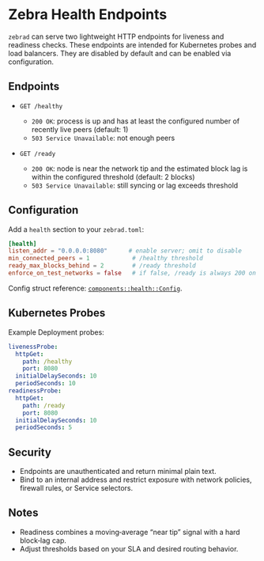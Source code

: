 # Zebra Health Endpoints

`zebrad` can serve two lightweight HTTP endpoints for liveness and readiness checks.
These endpoints are intended for Kubernetes probes and load balancers. They are
disabled by default and can be enabled via configuration.

## Endpoints

- `GET /healthy`
  - `200 OK`: process is up and has at least the configured number of recently
    live peers (default: 1)
  - `503 Service Unavailable`: not enough peers

- `GET /ready`
  - `200 OK`: node is near the network tip and the estimated block lag is within
    the configured threshold (default: 2 blocks)
  - `503 Service Unavailable`: still syncing or lag exceeds threshold

## Configuration

Add a `health` section to your `zebrad.toml`:

```toml
[health]
listen_addr = "0.0.0.0:8080"      # enable server; omit to disable
min_connected_peers = 1            # /healthy threshold
ready_max_blocks_behind = 2        # /ready threshold
enforce_on_test_networks = false   # if false, /ready is always 200 on regtest/testnet
```

Config struct reference: [`components::health::Config`][health_config].

## Kubernetes Probes

Example Deployment probes:

```yaml
livenessProbe:
  httpGet:
    path: /healthy
    port: 8080
  initialDelaySeconds: 10
  periodSeconds: 10
readinessProbe:
  httpGet:
    path: /ready
    port: 8080
  initialDelaySeconds: 10
  periodSeconds: 5
```

## Security

- Endpoints are unauthenticated and return minimal plain text.
- Bind to an internal address and restrict exposure with network policies,
  firewall rules, or Service selectors.

## Notes

- Readiness combines a moving‑average “near tip” signal with a hard block‑lag cap.
- Adjust thresholds based on your SLA and desired routing behavior.

[health_config]: https://docs.rs/zebrad/latest/zebrad/components/health/struct.Config.html
